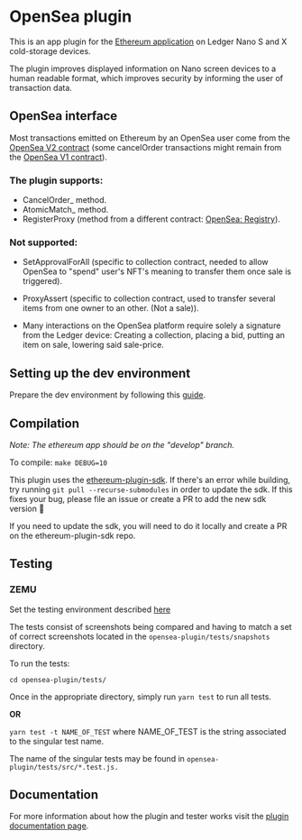 # OpenSea plugin

This is an app plugin for the [Ethereum application](https://github.com/LedgerHQ/app-ethereum) on Ledger Nano S and X cold-storage devices.

The plugin improves displayed information on Nano screen devices to a human readable format, which improves security by informing the user of transaction data.

## OpenSea interface

Most transactions emitted on Ethereum by an OpenSea user come from the [OpenSea V2 contract](https://etherscan.io/address/0x7f268357A8c2552623316e2562D90e642bB538E5) (some cancelOrder transactions might remain from the [OpenSea V1 contract](https://etherscan.io/address/0x7be8076f4ea4a4ad08075c2508e481d6c946d12b)).

### The plugin supports:

- CancelOrder_ method.
- AtomicMatch_ method.
- RegisterProxy (method from a different contract: [OpenSea: Registry](https://etherscan.io/address/0xa5409ec958c83c3f309868babaca7c86dcb077c1)).

### Not supported:

- SetApprovalForAll (specific to collection contract, needed to allow OpenSea to "spend" user's NFT's meaning to transfer them once sale is triggered).
- ProxyAssert (specific to collection contract, used to transfer several items from one owner to an other. (Not a sale)).

- Many interactions on the OpenSea platform require solely a signature from the Ledger device: Creating a collection, placing a bid, putting an item on sale, lowering said sale-price.

## Setting up the dev environment

Prepare the dev environment by following this [guide](https://developers.ledger.com/docs/dapp/nano-plugin/environment-setup/).

## Compilation

*Note: The ethereum app should be on the "develop" branch.*

To compile: `make DEBUG=10`

This plugin uses the [ethereum-plugin-sdk](https://github.com/LedgerHQ/ethereum-plugin-sdk.git). If there's an error while building, try running `git pull --recurse-submodules` in order to update the sdk. If this fixes your bug, please file an issue or create a PR to add the new sdk version 🙂

If you need to update the sdk, you will need to do it locally and create a PR on the ethereum-plugin-sdk repo.

## Testing

### ZEMU

Set the testing environment described [here](https://developers.ledger.com/docs/dapp/nano-plugin/environment-setup/)

The tests consist of screenshots being compared and having to match a set of correct screenshots located in the `opensea-plugin/tests/snapshots` directory.

To run the tests:

`cd opensea-plugin/tests/`

Once in the appropriate directory, simply run `yarn test` to run all tests.

<b>OR</b>

`yarn test -t NAME_OF_TEST` where NAME_OF_TEST is the string associated to the singular test name.

The name of the singular tests may be found in `opensea-plugin/tests/src/*.test.js.`

## Documentation

For more information about how the plugin and tester works visit the [plugin documentation page](https://developers.ledger.com/docs/dapp/nano-plugin/overview/).
